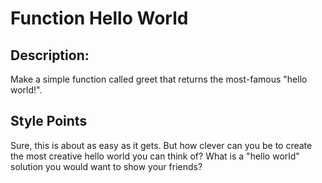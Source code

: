 # Function Hello World

## Description:
Make a simple function called greet that returns the most-famous "hello world!".

## Style Points
Sure, this is about as easy as it gets. But how clever can you be to create the most creative hello world you can think of? What is a "hello world" solution you would want to show your friends?

